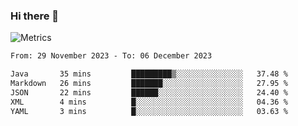 ### Hi there 👋

![Metrics](https://github.com/radoapx/radoapx/blob/main/github-metrics.svg)

<!--START_SECTION:waka-->

```txt
From: 29 November 2023 - To: 06 December 2023

Java       35 mins         █████████▒░░░░░░░░░░░░░░░   37.48 %
Markdown   26 mins         ███████░░░░░░░░░░░░░░░░░░   27.95 %
JSON       22 mins         ██████░░░░░░░░░░░░░░░░░░░   24.40 %
XML        4 mins          █░░░░░░░░░░░░░░░░░░░░░░░░   04.36 %
YAML       3 mins          █░░░░░░░░░░░░░░░░░░░░░░░░   03.63 %
```

<!--END_SECTION:waka-->

<!--
**radoapx/radoapx** is a ✨ _special_ ✨ repository because its `README.md` (this file) appears on your GitHub profile.

Here are some ideas to get you started:

- 🔭 I’m currently working on ...
- 🌱 I’m currently learning ...
- 👯 I’m looking to collaborate on ...
- 🤔 I’m looking for help with ...
- 💬 Ask me about ...
- 📫 How to reach me: ...
- 😄 Pronouns: ...
- ⚡ Fun fact: ...
-->
